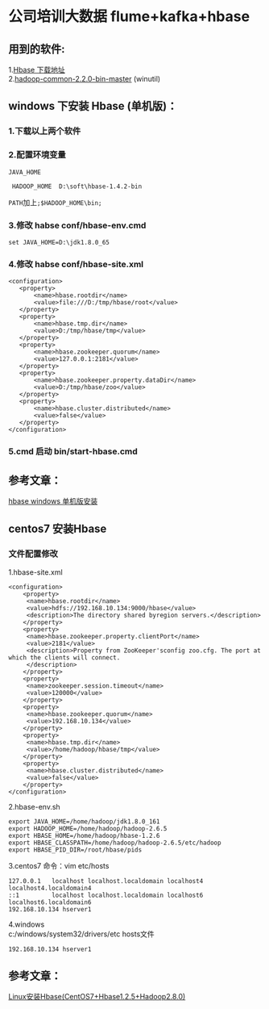 # 公司培训大数据 flume+kafka+hbase   

## 用到的软件:
1.[Hbase 下载地址](http://archive.apache.org/dist/hbase/)  
2.[hadoop-common-2.2.0-bin-master](https://coding.net/u/panchenri/p/dubbo-soft/git?public=true) (winutil)  

## windows 下安装 Hbase (单机版)：
### 1.下载以上两个软件   

### 2.配置环境变量  
 ``` JAVA_HOME  ```  
 
 ``` HADOOP_HOME  D:\soft\hbase-1.4.2-bin```  
 
 ``` PATH ```加上``` ;$HADOOP_HOME\bin;  ```

### 3.修改  habse conf/hbase-env.cmd  
   ```set JAVA_HOME=D:\jdk1.8.0_65  ```
   
### 4.修改 habse conf/hbase-site.xml    
    
 ```   
<configuration>
	<property>  
        <name>hbase.rootdir</name>  
        <value>file:///D:/tmp/hbase/root</value>  
    </property>  
    <property>  
        <name>hbase.tmp.dir</name>  
        <value>D:/tmp/hbase/tmp</value>  
    </property>  
    <property>  
        <name>hbase.zookeeper.quorum</name>  
        <value>127.0.0.1:2181</value>  
    </property>  
    <property>  
        <name>hbase.zookeeper.property.dataDir</name>  
        <value>D:/tmp/hbase/zoo</value>  
    </property>  
    <property>  
        <name>hbase.cluster.distributed</name>  
        <value>false</value>  
    </property>  
</configuration>
```

### 5.cmd 启动 bin/start-hbase.cmd

## 参考文章：  

[hbase windows 单机版安装](https://blog.csdn.net/qq_16829555/article/details/50514650)    




## centos7 安装Hbase  

### 文件配置修改

1.hbase-site.xml
````
<configuration>
	<property>  
	 <name>hbase.rootdir</name>  
	 <value>hdfs://192.168.10.134:9000/hbase</value>  
	 <description>The directory shared byregion servers.</description>  
	</property>  
	<property>  
	 <name>hbase.zookeeper.property.clientPort</name>  
	 <value>2181</value>  
	 <description>Property from ZooKeeper'sconfig zoo.cfg. The port at which the clients will connect.  
	 </description>  
	</property>  
	<property>  
	 <name>zookeeper.session.timeout</name>  
	 <value>120000</value>  
	</property>  
	<property>  
	 <name>hbase.zookeeper.quorum</name>  
	 <value>192.168.10.134</value>  
	</property>  
	<property>  
	 <name>hbase.tmp.dir</name>  
	 <value>/home/hadoop/hbase/tmp</value>  
	</property>  
	<property>  
	 <name>hbase.cluster.distributed</name>  
	 <value>false</value>  
	</property>  
</configuration>
````  

2.hbase-env.sh   
`````
export JAVA_HOME=/home/hadoop/jdk1.8.0_161
export HADOOP_HOME=/home/hadoop/hadoop-2.6.5
export HBASE_HOME=/home/hadoop/hbase-1.2.6  
export HBASE_CLASSPATH=/home/hadoop/hadoop-2.6.5/etc/hadoop  
export HBASE_PID_DIR=/root/hbase/pids
`````

3.centos7 
命令：vim etc/hosts  
`````
127.0.0.1   localhost localhost.localdomain localhost4 localhost4.localdomain4
::1         localhost localhost.localdomain localhost6 localhost6.localdomain6
192.168.10.134 hserver1
`````

4.windows   
c:/windows/system32/drivers/etc  hosts文件
````
192.168.10.134 hserver1
````

## 参考文章：
[Linux安装Hbase(CentOS7+Hbase1.2.5+Hadoop2.8.0)](https://blog.csdn.net/pucao_cug/article/details/72229223)



